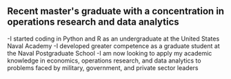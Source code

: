 ## Recent master's graduate with a concentration in operations research and data analytics
-I started coding in Python and R as an undergraduate at the United States Naval Academy
-I developed greater competence as a graduate student at the Naval Postgraduate School
-I am now looking to apply my academic knowledge in economics, operations research, and data analytics to problems faced by military, government, and private sector leaders
